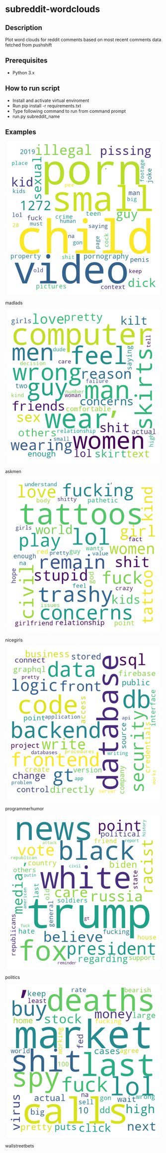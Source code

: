 # subreddit-wordclouds

## Description
Plot word clouds for reddit comments based on most recent comments data fetched from pushshift
## Prerequisites

- Python 3.x
## How to run script
- Install and activate virtual enviroment
- Run pip install -r requirements.txt
- Type following command to run from command prompt
- run.py subreddit_name
## Examples
<p align="center">
<img src="https://github.com/rajnivp/subreddit-wordclouds/blob/master/clouds/madlads.png">
  <p>madlads</p>
</p>
<p align="center"> 
<img src="https://github.com/rajnivp/subreddit-wordclouds/blob/master/clouds/askmen.png">
  <p>askmen</p>
</p>
<p align="center"> 
<img src="https://github.com/rajnivp/subreddit-wordclouds/blob/master/clouds/nicegirls.png">
  <p>nicegirls</p>
</p>
<p align="center"> 
<img src="https://github.com/rajnivp/subreddit-wordclouds/blob/master/clouds/programmerhumor.png">
  <p>programmerhumor</p>
</p>
<p align="center"> 
<img src="https://github.com/rajnivp/subreddit-wordclouds/blob/master/clouds/politics.png">
  <p>politics</p>
</p>
<p align="center"> 
<img src="https://github.com/rajnivp/subreddit-wordclouds/blob/master/clouds/wallstreetbets.png">
  <p>wallstreetbets</p>
</p>

